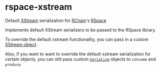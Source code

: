 # rspace-xstream
Default [XStream](http://x-stream.github.io/) serialization for [RChain](https://developer.rchain.coop)'s [RSpace](https://github.com/rchain/rchain/tree/master/rspace)

Implements default XStream serializers to be passed to the RSpace library.

To override the default xstream functionality, you can pass in a custom [XStream object](http://x-stream.github.io/javadoc/com/thoughtworks/xstream/XStream.html).

Also, if you want to want to override the default xstream serialization for certain objects, you can still pass custom [`Serialize`](https://github.com/rchain/rchain/blob/master/rspace/src/main/scala/coop/rchain/rspace/Serialize.scala#L11) objects to `consume` and `produce`.
